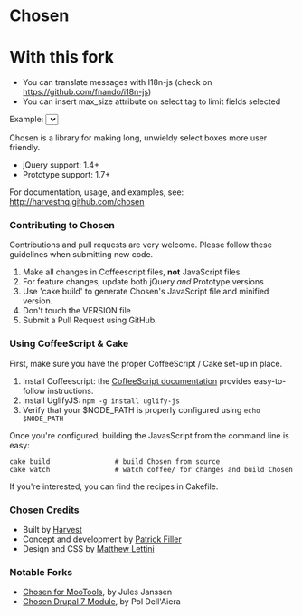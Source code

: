 # Chosen

# With this fork 

- You can translate messages with I18n-js (check on https://github.com/fnando/i18n-js)
- You can insert max_size attribute on select tag to limit fields selected

Example:
    <select max_size="1" id="people" class="chzn-select chzn-done">

Chosen is a library for making long, unwieldy select boxes more user friendly.

- jQuery support: 1.4+
- Prototype support: 1.7+

For documentation, usage, and examples, see:  
http://harvesthq.github.com/chosen

### Contributing to Chosen

Contributions and pull requests are very welcome. Please follow these guidelines when submitting new code.

1. Make all changes in Coffeescript files, **not** JavaScript files.
2. For feature changes, update both jQuery *and* Prototype versions
3. Use 'cake build' to generate Chosen's JavaScript file and minified version.
4. Don't touch the VERSION file
5. Submit a Pull Request using GitHub.

### Using CoffeeScript & Cake

First, make sure you have the proper CoffeeScript / Cake set-up in place.

1. Install Coffeescript: the [CoffeeScript documentation](http://jashkenas.github.com/coffee-script/) provides easy-to-follow instructions.
2. Install UglifyJS: <code>npm -g install uglify-js</code>
3. Verify that your $NODE_PATH is properly configured using <code>echo $NODE_PATH</code>

Once you're configured, building the JavasScript from the command line is easy:

    cake build                # build Chosen from source
    cake watch                # watch coffee/ for changes and build Chosen
    
If you're interested, you can find the recipes in Cakefile.


### Chosen Credits

- Built by [Harvest](http://www.getharvest.com/)
- Concept and development by [Patrick Filler](http://www.patrickfiller.com/)
- Design and CSS by [Matthew Lettini](http://matthewlettini.com/)

### Notable Forks

- [Chosen for MooTools](https://github.com/julesjanssen/chosen), by Jules Janssen
- [Chosen Drupal 7 Module](https://github.com/Polzme/chosen), by Pol Dell'Aiera
